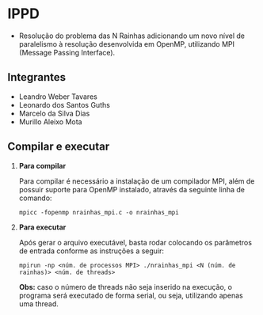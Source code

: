 # IPPD

- Resolução do problema das N Rainhas adicionando um novo nível de paralelismo à resolução desenvolvida em OpenMP, utilizando MPI (Message Passing Interface).

## Integrantes

- Leandro Weber Tavares
- Leonardo dos Santos Guths
- Marcelo da Silva Dias
- Murillo Aleixo Mota

## Compilar e executar

1.  **Para compilar**

    Para compilar é necessário a instalação de um compilador MPI, além de possuir suporte para OpenMP instalado, através da seguinte linha de comando:

    ```console
    mpicc -fopenmp nrainhas_mpi.c -o nrainhas_mpi
    ```

2.  **Para executar**

    Após gerar o arquivo executável, basta rodar colocando os parâmetros de entrada conforme as instruções a seguir:

    ```console
    mpirun -np <núm. de processos MPI> ./nrainhas_mpi <N (núm. de rainhas)> <núm. de threads>
    ```

    **Obs:** caso o número de threads não seja inserido na execução, o programa será executado de forma serial, ou seja, utilizando apenas uma thread.
